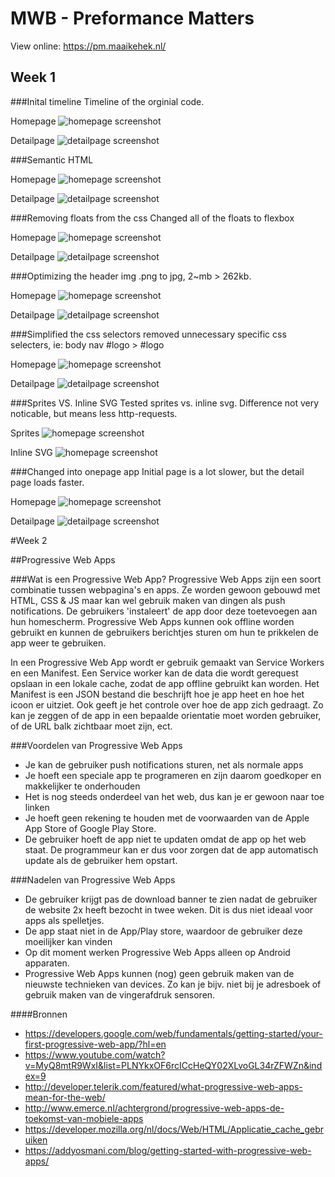 # MWB - Preformance Matters
View online: https://pm.maaikehek.nl/

## Week 1

###Inital timeline
Timeline of the orginial code.

Homepage
![homepage screenshot](timeline-ss/initial-timeline-home.PNG)

Detailpage
![detailpage screenshot](timeline-ss/initial-timeline-detail.PNG)

###Semantic HTML

Homepage
![homepage screenshot](timeline-ss/001-home.PNG)

Detailpage
![detailpage screenshot](timeline-ss/001-detail.PNG)

###Removing floats from the css
Changed all of the floats to flexbox

Homepage
![homepage screenshot](timeline-ss/002-noFloats-home.PNG)

Detailpage
![detailpage screenshot](timeline-ss/002-noFloats-detail.PNG)

###Optimizing the header img
.png to jpg, 2~mb > 262kb.

Homepage
![homepage screenshot](timeline-ss/003-png2jpg-home.PNG)

Detailpage
![detailpage screenshot](timeline-ss/003-png2jpg-detail.PNG)

###Simplified the css selectors
removed unnecessary specific css selecters, ie: body nav #logo > #logo

Homepage
![homepage screenshot](timeline-ss/004-simplifyCss-home.PNG)

Detailpage
![detailpage screenshot](timeline-ss/004-simplifyCss-detail.PNG)

###Sprites VS. Inline SVG
Tested sprites vs. inline svg. Difference not very noticable, but means less http-requests.

Sprites
![homepage screenshot](timeline-ss/005-sprites-home.PNG)

Inline SVG
![homepage screenshot](timeline-ss/005-inlineSvg-home.PNG)

###Changed into onepage app
Initial page is a lot slower, but the detail page loads faster.

Homepage
![homepage screenshot](timeline-ss/006-onepage.PNG)

Detailpage
![detailpage screenshot](timeline-ss/006-onepage-detail.PNG)

#Week 2

##Progressive Web Apps

###Wat is een Progressive Web App?
Progressive Web Apps zijn een soort combinatie tussen webpagina's en apps. Ze worden gewoon gebouwd met HTML, CSS & JS maar kan wel gebruik maken van dingen als push notifications. De gebruikers 'instaleert' de app door deze toetevoegen aan hun homescherm. Progressive Web Apps kunnen ook offline worden gebruikt en kunnen de gebruikers berichtjes sturen om hun te prikkelen de app weer te gebruiken. 

In een Progressive Web App wordt er gebruik gemaakt van Service Workers en een Manifest. Een Service worker kan de data die wordt gerequest opslaan in een lokale cache, zodat de app offline gebruikt kan worden. Het Manifest is een JSON bestand die beschrijft hoe je app heet en hoe het icoon er uitziet. Ook geeft je het controle over hoe de app zich gedraagt. Zo kan je zeggen of de app in een bepaalde orientatie moet worden gebruiker, of de URL balk zichtbaar moet zijn, ect.

###Voordelen van Progressive Web Apps
- Je kan de gebruiker push notifications sturen, net als normale apps
- Je hoeft een speciale app te programeren en zijn daarom goedkoper en makkelijker te onderhouden
- Het is nog steeds onderdeel van het web, dus kan je er gewoon naar toe linken
- Je hoeft geen rekening te houden met de voorwaarden van de Apple App Store of Google Play Store. 
- De gebruiker hoeft de app niet te updaten omdat de app op het web staat. De programmeur kan er dus voor zorgen dat de app automatisch update als de gebruiker hem opstart.

###Nadelen van Progressive Web Apps
- De gebruiker krijgt pas de download banner te zien nadat de gebruiker de website 2x heeft bezocht in twee weken. Dit is dus niet ideaal voor apps als spelletjes.
- De app staat niet in de App/Play store, waardoor de gebruiker deze moeilijker kan vinden
- Op dit moment werken Progressive Web Apps alleen op Android apparaten. 
- Progressive Web Apps kunnen (nog) geen gebruik maken van de nieuwste technieken van devices. Zo kan je bijv. niet bij je adresboek of gebruik maken van de vingerafdruk sensoren. 


####Bronnen
- https://developers.google.com/web/fundamentals/getting-started/your-first-progressive-web-app/?hl=en
- https://www.youtube.com/watch?v=MyQ8mtR9WxI&list=PLNYkxOF6rcICcHeQY02XLvoGL34rZFWZn&index=9
- http://developer.telerik.com/featured/what-progressive-web-apps-mean-for-the-web/
- http://www.emerce.nl/achtergrond/progressive-web-apps-de-toekomst-van-mobiele-apps
- https://developer.mozilla.org/nl/docs/Web/HTML/Applicatie_cache_gebruiken
- https://addyosmani.com/blog/getting-started-with-progressive-web-apps/
